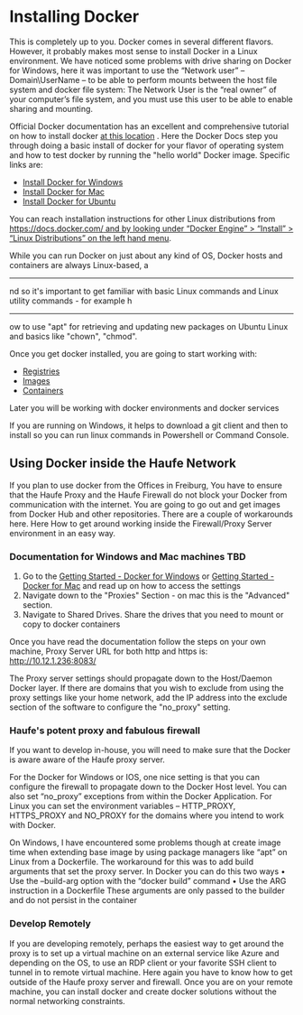 # Installing Docker
This is completely up to you. Docker comes in several different flavors. However, it probably makes most sense to install Docker in a Linux environment. We have noticed some problems with drive sharing on Docker for Windows, here it was important to use the “Network user” – Domain\UserName – to be able to perform mounts between the host file system and docker file system: The Network User is the “real owner” of your computer’s file system, and you must use this user to be able to enable sharing and mounting. 

Official Docker documentation has an excellent and comprehensive tutorial on how to install docker [at this location](https://docs.docker.com/engine/getstarted/step_one/) . Here the Docker Docs step you through doing a basic install of docker for your flavor of operating system and how to test docker by running the "hello world" Docker image. Specific links are:
* [Install Docker for Windows](https://docs.docker.com/engine/installation/windows/)
* [Install Docker for Mac](https://docs.docker.com/engine/installation/mac/)
* [Install Docker for Ubuntu](https://docs.docker.com/engine/installation/linux/ubuntulinux/)

You can reach installation instructions for other Linux distributions from [https://docs.docker.com/ and by looking under “Docker Engine” > “Install” > “Linux Distributions” on the left hand menu](https://docs.docker.com/).

While you can run Docker on just about any kind of OS, Docker hosts and containers are always Linux-based, a

---

nd so it's important to get familiar with basic Linux commands and Linux utility commands - for example h

---

ow to use "apt" for retrieving and updating new packages on Ubuntu Linux and basics like "chown", "chmod".

Once you get docker installed, you are going to start working with: 
* [Registries](https://docs.docker.com/docker-hub/)
* [Images](https://docs.docker.com/engine/understanding-docker#docker-images)
* [Containers](https://docs.docker.com/engine/understanding-docker#docker-containers)

Later you will be working with docker environments and docker services

If you are running on Windows, it helps to download a git client and then to install so you can run linux commands in Powershell or Command Console.

## Using Docker inside the Haufe Network

If you plan to use docker from the Offices in Freiburg, You have to ensure that the Haufe Proxy and the Haufe Firewall do not block your Docker from communication with the internet. You are going to go out and get images from Docker Hub and other repositories. There are a couple of workarounds here. Here How to get around working inside the Firewall/Proxy Server environment in an easy way. 

### Documentation for Windows and Mac machines TBD

1. Go to the [Getting Started - Docker for Windows](https://docs.docker.com/docker-for-windows/) or [Getting Started - Docker for Mac](https://docs.docker.com/docker-for-mac/) and read up on how to access the settings
2. Navigate down to the "Proxies" Section - on mac this is the "Advanced" section.
3. Navigate to Shared Drives. Share the drives that you need to mount or copy to docker containers

Once you have read the documentation follow the steps on your own machine, Proxy Server URL for both http and https is: http://10.12.1.236:8083/

The Proxy server settings should propagate down to the Host/Daemon Docker layer. If there are domains that you wish to exclude from using the proxy settings like your home network, add the IP address into the exclude section of the software to configure the "no_proxy" setting.


### Haufe's potent proxy and fabulous firewall
If you want to develop in-house, you will need to make sure that the Docker is aware aware of the Haufe proxy server. 

For the Docker for Windows or IOS, one nice setting is that you can configure the firewall to propagate down to the Docker Host level. You can also set “no_proxy” exceptions from within the Docker Application. For Linux you can set the environment variables – HTTP_PROXY, HTTPS_PROXY and NO_PROXY for the domains where you intend to work with Docker. 

On Windows, I have encountered some problems though at create image time when extending base image by using package managers like “apt” on Linux from a Dockerfile. The workaround for this was to add build arguments that set the proxy server. In Docker you can do this two ways
•	Use the –build-arg option with the “docker build” command
•	Use the ARG instruction in a Dockerfile
These arguments are only passed to the builder and do not persist in the container


### Develop Remotely

If you are developing remotely, perhaps the easiest way to get around the proxy is to set up a virtual machine on an external service like Azure and depending on the OS, to use an RDP client or your favorite SSH client to tunnel in to remote virtual machine. Here again you have to know how to get outside of the Haufe proxy server and firewall. Once you are on your remote machine, you can install docker and create docker solutions without the normal networking constraints. 












